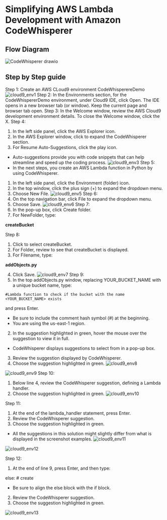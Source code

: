 # Simplifying AWS Lambda Development with Amazon CodeWhisperer

## Flow Diagram
![CodeWhisperer drawio](https://github.com/Sudarkodi-Muthiah-repo/12weeksAWSworkshopchallenge/assets/101267167/1d277e19-e235-40ce-a526-5ce2742147f6)

## Step by Step guide
Step 1:
Create an AWS CLoud9 environment CodeWhisperereDemo
![cloud9_env1](https://github.com/Sudarkodi-Muthiah-repo/12weeksAWSworkshopchallenge/assets/101267167/5cab955a-ee42-41a7-90bd-ea998e284358)
Step 2: 
In the Environments section, for the CodeWhispererDemo environment, under Cloud9 IDE, click Open.
The IDE opens in a new browser tab (or window). Keep the current page and browser tab open.
Step 3:
In the Welcome window, review the AWS Cloud9 development environment details.
To close the Welcome window, click the X.
Step 4:
1. In the left side panel, click the AWS Explorer icon.
2. In the AWS Explorer window, click to expand the CodeWhisperer section.
3. For Resume Auto-Suggestions, click the play icon.

- Auto-suggestions provide you with code snippets that can help streamline and speed up the coding process.
![cloud9_env3](https://github.com/Sudarkodi-Muthiah-repo/12weeksAWSworkshopchallenge/assets/101267167/b50fd3c2-acc8-4242-ad47-ca24b7309cfe)
Step 5:
- In the next steps, you create an AWS Lambda function in Python by using CodeWhisperer.
1. In the left side panel, click the Environment (folder) icon.
2. In the top window, click the plus sign (+) to expand the dropdown menu.
3. Choose New File.
![cloud9_env5](https://github.com/Sudarkodi-Muthiah-repo/12weeksAWSworkshopchallenge/assets/101267167/865cf55b-e77e-417e-803d-44d9ec2e4ae0)
Step 6:
1. On the top navigation bar, click File to expand the dropdown menu.
2. Choose Save.
![cloud9_env6](https://github.com/Sudarkodi-Muthiah-repo/12weeksAWSworkshopchallenge/assets/101267167/939227af-b35a-4603-b2d2-de45ea959ac1)
Step 7:
1. In the pop-up box, click Create folder.
2. For NewFolder, type:

**createBucket**

Step 8:
1. Click to select createBucket.
2. For Folder, review to see that createBucket is displayed.
3. For Filename, type:

**addObjects.py**

4. Click Save.
![cloud9_env7](https://github.com/Sudarkodi-Muthiah-repo/12weeksAWSworkshopchallenge/assets/101267167/77aa4061-c3ee-4600-bb5a-68ad0b252fe9)
Step 9:
1. In the top addObjects.py window, replacing YOUR_BUCKET_NAME with a unique bucket name, type:
```
#Lambda function to check if the bucket with the name <YOUR_BUCKET_NAME> exists
```

and press Enter.

- Be sure to include the comment hash symbol (#) at the beginning.
- You are using the us-east-1 region.

2. In the suggestion highlighted in green, hover the mouse over the suggestion to view it in full.

- CodeWhisperer displays suggestions to select from in a pop-up box.

3. Review the suggestion displayed by CodeWhisperer.
4. Choose the suggestion highlighted in green.
![cloud9_env8](https://github.com/Sudarkodi-Muthiah-repo/12weeksAWSworkshopchallenge/assets/101267167/dc96c2d6-fa2c-4774-bc8b-fb213e6bbf6c)

![cloud9_env9](https://github.com/Sudarkodi-Muthiah-repo/12weeksAWSworkshopchallenge/assets/101267167/732a8522-d230-4cef-b0bb-f831a240d9f5)
Step 10:
1. Below line 4, review the CodeWhisperer suggestion, defining a Lambda handler.
2. Choose the suggestion highlighted in green.
![cloud9_env10](https://github.com/Sudarkodi-Muthiah-repo/12weeksAWSworkshopchallenge/assets/101267167/f3e7e0c4-0229-43ee-b018-5ed05b87d59d)

Step 11:
1. At the end of the lambda_handler statement, press Enter.
2. Review the CodeWhisperer suggestion.
3. Choose the suggestion highlighted in green.

- All the suggestions in this solution might slightly differ from what is displayed in the screenshot examples.
![cloud9_env11](https://github.com/Sudarkodi-Muthiah-repo/12weeksAWSworkshopchallenge/assets/101267167/2f3ea952-41c7-4fc9-8bec-be162c19a89a)

![cloud9_env12](https://github.com/Sudarkodi-Muthiah-repo/12weeksAWSworkshopchallenge/assets/101267167/bcbd09d6-5efe-4ae4-8296-ae7d5c035066)

Step 12:
1. At the end of line 9, press Enter, and then type:

else:
      # create 

- Be sure to align the else block with the if block.

2. Review the CodeWhisperer suggestion.
3. Choose the suggestion highlighted in green.

![cloud9_env13](https://github.com/Sudarkodi-Muthiah-repo/12weeksAWSworkshopchallenge/assets/101267167/8cd7624b-9df2-4487-a769-aaa47bda6110)






   





